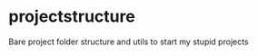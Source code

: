 projectstructure
================

Bare project folder structure and utils to start my stupid projects
